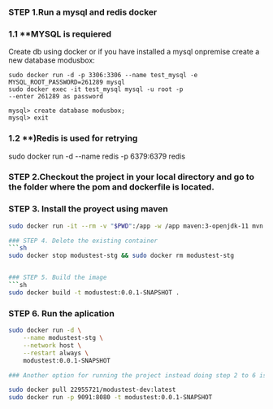 

### STEP 1.Run a mysql and redis docker

### 1.1 **MYSQL is requiered

Create  db using docker or if you have installed a mysql onpremise create a new database modusbox:
```
sudo docker run -d -p 3306:3306 --name test_mysql -e MYSQL_ROOT_PASSWORD=261289 mysql
sudo docker exec -it test_mysql mysql -u root -p
--enter 261289 as password

mysql> create database modusbox;
mysql> exit
```

### 1.2 **)Redis is used for retrying

sudo docker run -d --name redis -p 6379:6379 redis



### STEP 2.Checkout the project in your local directory and go to the folder where the  pom and dockerfile is located.

### STEP 3. Install the proyect using maven
```sh
sudo docker run -it --rm -v "$PWD":/app -w /app maven:3-openjdk-11 mvn clean install

### STEP 4. Delete the existing container
```sh
sudo docker stop modustest-stg && sudo docker rm modustest-stg


### STEP 5. Build the image
```sh
sudo docker build -t modustest:0.0.1-SNAPSHOT .
```

### STEP 6. Run the aplication
```sh
sudo docker run -d \
    --name modustest-stg \
    --network host \
    --restart always \
    modustest:0.0.1-SNAPSHOT

### Another option for running the project instead doing step 2 to 6 is is to pull the image from my dockerhub repository and then run it.

sudo docker pull 22955721/modustest-dev:latest
sudo docker run -p 9091:8080 -t modustest:0.0.1-SNAPSHOT
